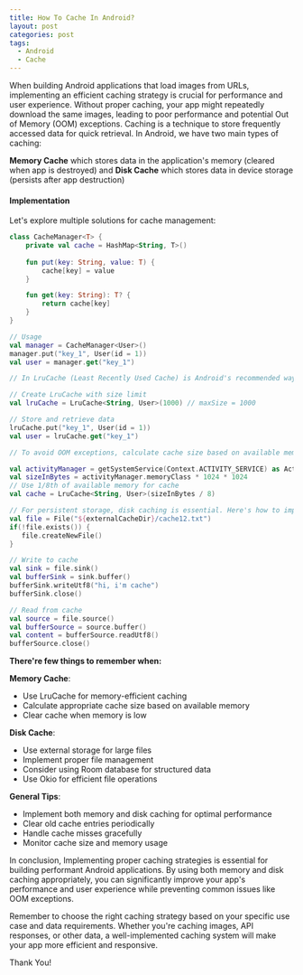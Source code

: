 ```yaml
---
title: How To Cache In Android?
layout: post
categories: post
tags:
  - Android
  - Cache
---
```


When building Android applications that load images from URLs, implementing an efficient caching strategy is crucial for performance and user experience. Without proper caching, your app might repeatedly download the same images, leading to poor performance and potential Out of Memory (OOM) exceptions. Caching is a technique to store frequently accessed data for quick retrieval. In Android, we have two main types of caching:

**Memory Cache** which stores data in the application's memory (cleared when app is destroyed) and **Disk Cache** which stores data in device storage (persists after app destruction)

#### **Implementation**
Let's explore multiple solutions for cache management:

```kotlin
class CacheManager<T> {
    private val cache = HashMap<String, T>()
    
    fun put(key: String, value: T) {
        cache[key] = value
    }

    fun get(key: String): T? {
        return cache[key]
    }
}

// Usage
val manager = CacheManager<User>()
manager.put("key_1", User(id = 1))
val user = manager.get("key_1")
```

```kotlin
// In LruCache (Least Recently Used Cache) is Android's recommended way to implement memory caching. It automatically manages cache size and removes least recently used items when the cache is full.

// Create LruCache with size limit
val lruCache = LruCache<String, User>(1000) // maxSize = 1000

// Store and retrieve data
lruCache.put("key_1", User(id = 1))
val user = lruCache.get("key_1")
```

```kotlin
// To avoid OOM exceptions, calculate cache size based on available memory:

val activityManager = getSystemService(Context.ACTIVITY_SERVICE) as ActivityManager
val sizeInBytes = activityManager.memoryClass * 1024 * 1024
// Use 1/8th of available memory for cache
val cache = LruCache<String, User>(sizeInBytes / 8)
```

```kotlin
// For persistent storage, disk caching is essential. Here's how to implement it using Okio:
val file = File("${externalCacheDir}/cache12.txt")
if(!file.exists()) {
   file.createNewFile()
}

// Write to cache
val sink = file.sink()
val bufferSink = sink.buffer()
bufferSink.writeUtf8("hi, i'm cache")
bufferSink.close()

// Read from cache
val source = file.source()
val bufferSource = source.buffer()
val content = bufferSource.readUtf8()
bufferSource.close()
```

**There're few things to remember when:**

**Memory Cache**:
- Use LruCache for memory-efficient caching
- Calculate appropriate cache size based on available memory
- Clear cache when memory is low

**Disk Cache**:
- Use external storage for large files
- Implement proper file management
- Consider using Room database for structured data
- Use Okio for efficient file operations

**General Tips**:
- Implement both memory and disk caching for optimal performance
- Clear old cache entries periodically
- Handle cache misses gracefully
- Monitor cache size and memory usage

In conclusion, Implementing proper caching strategies is essential for building performant Android applications. By using both memory and disk caching appropriately, you can significantly improve your app's performance and user experience while preventing common issues like OOM exceptions.

Remember to choose the right caching strategy based on your specific use case and data requirements. Whether you're caching images, API responses, or other data, a well-implemented caching system will make your app more efficient and responsive. 

Thank You!








